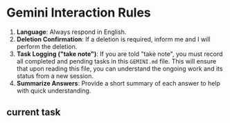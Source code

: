 # Gemini Interaction Rules

1.  **Language**: Always respond in English.
2.  **Deletion Confirmation**: If a deletion is required, inform me and I will perform the deletion.
3.  **Task Logging ("take note")**: If you are told "take note", you must record all completed and pending tasks in this `GEMINI.md` file. This will ensure that upon reading this file, you can understand the ongoing work and its status from a new session.
4.  **Summarize Answers**: Provide a short summary of each answer to help with quick understanding.

## current task
